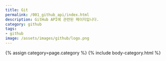 ```yaml
---
title: Git 
permalink: /001_github_api/index.html
description: GitHub API에 관련된 페이지입니다.
category: github
tags:
- github
image: /assets/images/github/logo.png
---
```


{% assign category=page.category %}
{% include body-category.html %}
